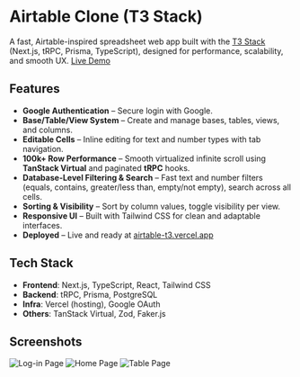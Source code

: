 # Airtable Clone (T3 Stack)

A fast, Airtable-inspired spreadsheet web app built with the [T3 Stack](https://create.t3.gg/) (Next.js, tRPC, Prisma, TypeScript), designed for performance, scalability, and smooth UX.
[Live Demo](https://airtable-t3.vercel.app/login)

## Features

* **Google Authentication** – Secure login with Google.
* **Base/Table/View System** – Create and manage bases, tables, views, and columns.
* **Editable Cells** – Inline editing for text and number types with tab navigation.
* **100k+ Row Performance** – Smooth virtualized infinite scroll using **TanStack Virtual** and paginated **tRPC** hooks.
* **Database-Level Filtering & Search** – Fast text and number filters (equals, contains, greater/less than, empty/not empty), search across all cells.
* **Sorting & Visibility** – Sort by column values, toggle visibility per view.
* **Responsive UI** – Built with Tailwind CSS for clean and adaptable interfaces.
* **Deployed** – Live and ready at [airtable-t3.vercel.app](https://airtable-t3.vercel.app/login)

## Tech Stack

* **Frontend**: Next.js, TypeScript, React, Tailwind CSS
* **Backend**: tRPC, Prisma, PostgreSQL
* **Infra**: Vercel (hosting), Google OAuth
* **Others**: TanStack Virtual, Zod, Faker.js

## Screenshots
![Log-in Page](https://github.com/user-attachments/assets/5b9bfcf3-93c3-49cb-824a-54dc21a8eb38)
![Home Page](https://github.com/user-attachments/assets/895b13cb-ab95-4c67-b27d-43126a6a97f0)
![Table Page](https://github.com/user-attachments/assets/066443dd-b4ce-480e-8ce8-6c988c4d843b)
